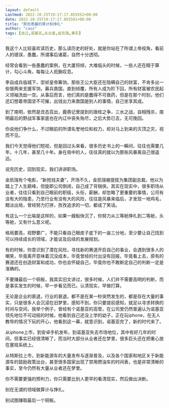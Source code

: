 ```yaml
---
layout: default
Lastmod: 2022-10-25T19:17:17.855552+00:00
date: 2022-10-25T19:17:17.855501+00:00
title: "那些愚蠢的算计和挣扎"
author: "caoz"
tags: [自己,诺基亚,从业者,金凯瑞,事实]
---
```


我这个人比较喜欢读历史，那么读历史的好处，就是你站在了所谓上帝视角，看前人的错误，愚蠢，所谓事后诸葛，自然十分透彻。  

经常会看到一些愚蠢的案例，在大厦将倾，大难临头的时候，一些人还在精于算计，勾心斗角，每每让人扼腕叹息。

李自成兵临城下，崇祯皇帝筹饷，那些王公大臣还在隐瞒自己的财富，不肯多出一些银两来支援军饷，募兵救国，直到倾覆，所有人成为阶下囚，所有财富被农民起义领袖洗劫一空。从事后而言，他们真的是蠢得不可救药，但是在那个时刻，他们还幻想着帝国坚不可摧，出钱出力来救国是别人的事情，自己坐享其成。  

到了南明，依然是丑态百出，鹿鼎记里提到的唐桂之争，三水之战，自相残杀，南明最后的野战军事家底也在内讧中丧失殆尽，之后大势已去，无可挽回。  

你说他们争什么，不过眼前的所谓名誉地位和权力，却对马上到来的灭顶之灾，视而不见。  

我们今天觉得他们短视，但是回过头来看，很多历史书上的一瞬间，往往也需要几年，十几年，甚至几十年。身在局中的人，往往真的就以为那些风暴离自己很遥远。  

说完历史，回到现实，我们讲讲职场。

金凯瑞有个电影，“新抢钱夫妻”，开场不久，金凯瑞被提拔为集团副总裁，他以为踏上了人生巅峰，但旋即公司倒闭，自己成了背锅侠。其实在现实中，很多职场从业者，往往只看到自己眼前的职级，头衔，薪酬，却忽略了更重要的事情，公司有没有大的隐患，乃至行业有没有大的风险，往往是风暴来临后，才发现一地鸡毛，黯淡出局，曾经努力打拼，孜孜追求的一切，都成了笑话。

有这么一个比喻是这样的，如果一艘船快沉了，你努力从三等舱挣扎到二等舱，头等舱，又有什么意义呢。

格局要高，视野要广，不能只看自己眼皮子底下的一亩三分地，至少要让自己找到可以持续成长的领域，才能谈及后续的发展规划。  

有的时候，你意识到了潜在风险，寻找新的赛道开启自己的事业，会遇到很多人的嘲笑，毕竟离开意味着沉没成本，毕竟曾经的付出没有回报，毕竟看上去，原有的赛道还在创造财富和成功，你也会怀疑自己，毕竟你也不敢断定自己的判断一定是准确的。

不要赚最后一个铜板，我其实旧文讲过，很多时候，人们并不需要高明的判断，而是事实发生的时候，早一步看见而已。认清现实，早做打算。

无论是企业的衰退，行业的衰退，都不是在某一秒突然发生的，都是存在大量的事实，只是很多人会沉浸在旧梦里，感知不到，你只要提前感知，就足以寻求转换的时间与空间，我举个例子，曾经有个诺基亚的高管，在公司里仍然普遍认为诺基亚领先地位不可动摇的时候，他看到自己还没上学的幼子，正在玩iphone，在无人教导的情况下玩的开心，他看到这一幕，就意识到，诺基亚完了，新的时代来了。

从iphone上市，到安卓手机发布，到诺基亚失去市场地位，其中有好几年的时间，但事实已经很清晰了，而当时大部分从业者还在梦里，很多巨头还在把重心放在塞班系统上。  

从特斯拉上市，到新能源车的大量发布与逐渐普及，以及各个国家和地区关于新能源车的鼓励政策出台，甚至很多国家出现了禁用燃油车的时间表，也是非常清晰的事实，至今仍然有大量从业者还在梦里。

你不需要更强的预判力，你只需要比别人更早的看清现实，然后做出决断。

别在无谓的领域做算计与挣扎。

别试图赚取最后一个铜板。

